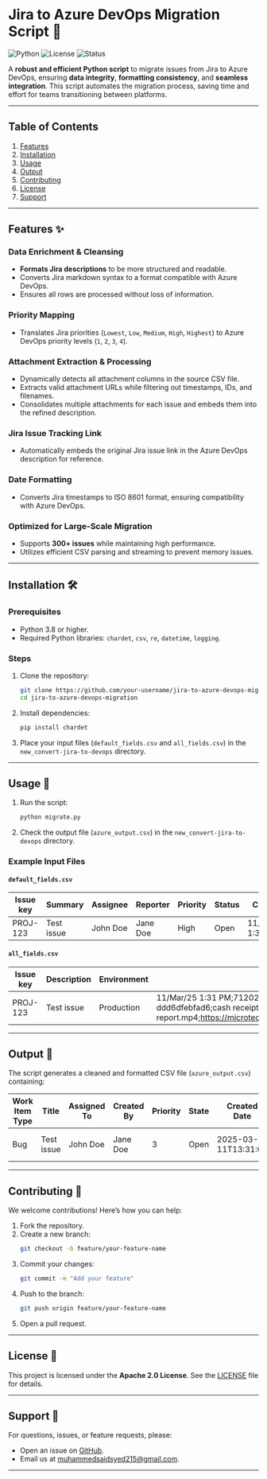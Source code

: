 # Jira to Azure DevOps Migration Script 🚀

![Python](https://img.shields.io/badge/Python-3.8%2B-blue)
![License](https://img.shields.io/badge/License-MIT-green)
![Status](https://img.shields.io/badge/Status-Production%20Ready-brightgreen)

A **robust and efficient Python script** to migrate issues from Jira to Azure DevOps, ensuring **data integrity**, **formatting consistency**, and **seamless integration**. This script automates the migration process, saving time and effort for teams transitioning between platforms.

---

## Table of Contents

1. [Features](#features)
2. [Installation](#installation)
3. [Usage](#usage)
4. [Output](#output)
5. [Contributing](#contributing)
6. [License](#license)
7. [Support](#support)

---

## Features ✨

### Data Enrichment & Cleansing
- **Formats Jira descriptions** to be more structured and readable.
- Converts Jira markdown syntax to a format compatible with Azure DevOps.
- Ensures all rows are processed without loss of information.

### Priority Mapping
- Translates Jira priorities (`Lowest`, `Low`, `Medium`, `High`, `Highest`) to Azure DevOps priority levels (`1`, `2`, `3`, `4`).

### Attachment Extraction & Processing
- Dynamically detects all attachment columns in the source CSV file.
- Extracts valid attachment URLs while filtering out timestamps, IDs, and filenames.
- Consolidates multiple attachments for each issue and embeds them into the refined description.

### Jira Issue Tracking Link
- Automatically embeds the original Jira issue link in the Azure DevOps description for reference.

### Date Formatting
- Converts Jira timestamps to ISO 8601 format, ensuring compatibility with Azure DevOps.

### Optimized for Large-Scale Migration
- Supports **300+ issues** while maintaining high performance.
- Utilizes efficient CSV parsing and streaming to prevent memory issues.

---

## Installation 🛠️

### Prerequisites
- Python 3.8 or higher.
- Required Python libraries: `chardet`, `csv`, `re`, `datetime`, `logging`.

### Steps
1. Clone the repository:
   ```bash
   git clone https://github.com/your-username/jira-to-azure-devops-migration.git
   cd jira-to-azure-devops-migration
   ```

2. Install dependencies:
   ```bash
   pip install chardet
   ```

3. Place your input files (`default_fields.csv` and `all_fields.csv`) in the `new_convert-jira-to-devops` directory.

---

## Usage 🚀

1. Run the script:
   ```bash
   python migrate.py
   ```

2. Check the output file (`azure_output.csv`) in the `new_convert-jira-to-devops` directory.

### Example Input Files

#### `default_fields.csv`
| Issue key | Summary     | Assignee | Reporter | Priority | Status   | Created           | Updated           |
|-----------|-------------|----------|----------|----------|----------|-------------------|-------------------|
| PROJ-123  | Test issue  | John Doe | Jane Doe | High     | Open     | 11/Mar/25 1:31 PM | 11/Mar/25 1:31 PM |

#### `all_fields.csv`
| Issue key | Description          | Environment | Attachment                                                                 |
|-----------|----------------------|-------------|----------------------------------------------------------------------------|
| PROJ-123  | Test issue           | Production  | 11/Mar/25 1:31 PM;712020:ae3212cd-e1d6-4083-bc70-ddd6dfebfad6;cash receipt report.mp4;https://microtec.atlassian.net/rest/api/3/attachment/content/16380 |

---

## Output 📂

The script generates a cleaned and formatted CSV file (`azure_output.csv`) containing:

| Work Item Type | Title      | Assigned To | Created By | Priority | State | Created Date           | Changed Date           | Description                                                                                                                                                                                                 |
|----------------|------------|-------------|------------|----------|-------|------------------------|------------------------|-------------------------------------------------------------------------------------------------------------------------------------------------------------------------------------------------------------|
| Bug            | Test issue | John Doe    | Jane Doe   | 3        | Open  | 2025-03-11T13:31:00    | 2025-03-11T13:31:00    | ### Description\nTest issue\n\n### Environment\nProduction\n\n### Original Issue\n[View in Jira](https://microtec.atlassian.net/browse/PROJ-123)\n\n### Attachments\nhttps://microtec.atlassian.net/rest/api/3/attachment/content/16380 |

---

## Contributing 🤝

We welcome contributions! Here’s how you can help:

1. Fork the repository.
2. Create a new branch:
   ```bash
   git checkout -b feature/your-feature-name
   ```
3. Commit your changes:
   ```bash
   git commit -m "Add your feature"
   ```
4. Push to the branch:
   ```bash
   git push origin feature/your-feature-name
   ```
5. Open a pull request.

---

## License 📜

This project is licensed under the **Apache 2.0 License**. See the [LICENSE](LICENSE) file for details.

---

## Support 💬

For questions, issues, or feature requests, please:

- Open an issue on [GitHub](https://github.com/MohamedSci/Jira-to-Azure-DevOps-Migration-Script.git).
- Email us at [muhammedsaidsyed215@gmail.com](mailto:muhammedsaidsyed215@gmail.com).

---